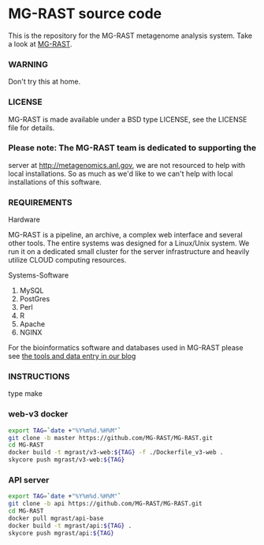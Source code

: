 MG-RAST source code 
===================

This is the repository for the MG-RAST metagenome analysis system.
Take a look at [MG-RAST](http://metagenomics.anl.gov).

### WARNING
Don't try this at home.

### LICENSE
MG-RAST is made available under a BSD type LICENSE, see the LICENSE
file for details.

### Please note: The MG-RAST team is dedicated to supporting the
server at http://metagenomics.anl.gov, we are not resourced to help
with local installations. So as much as we'd like to we can't help
with local installations of this software.


### REQUIREMENTS 

Hardware 

MG-RAST is a pipeline, an archive, a complex
web interface and several other tools. The entire systems was designed
for a Linux/Unix system. We run it on a dedicated small cluster for
the server infrastructure and heavily utilize CLOUD computing
resources.

Systems-Software

1. MySQL 
2. PostGres 
3. Perl 
4. R 
5. Apache
6. NGINX

For the bioinformatics software and databases used in MG-RAST please see 
[the tools and data entry in our blog](http://blog.metagenomics.anl.gov/tools-and-data-used-in-mg-rast/)



### INSTRUCTIONS 
type make


### web-v3 docker

```bash
export TAG=`date +"%Y%m%d.%H%M"`
git clone -b master https://github.com/MG-RAST/MG-RAST.git
cd MG-RAST
docker build -t mgrast/v3-web:${TAG} -f ./Dockerfile_v3-web .
skycore push mgrast/v3-web:${TAG}
```

### API server

```bash
export TAG=`date +"%Y%m%d.%H%M"`
git clone -b api https://github.com/MG-RAST/MG-RAST.git
cd MG-RAST
docker pull mgrast/api-base
docker build -t mgrast/api:${TAG} .
skycore push mgrast/api:${TAG}
```


